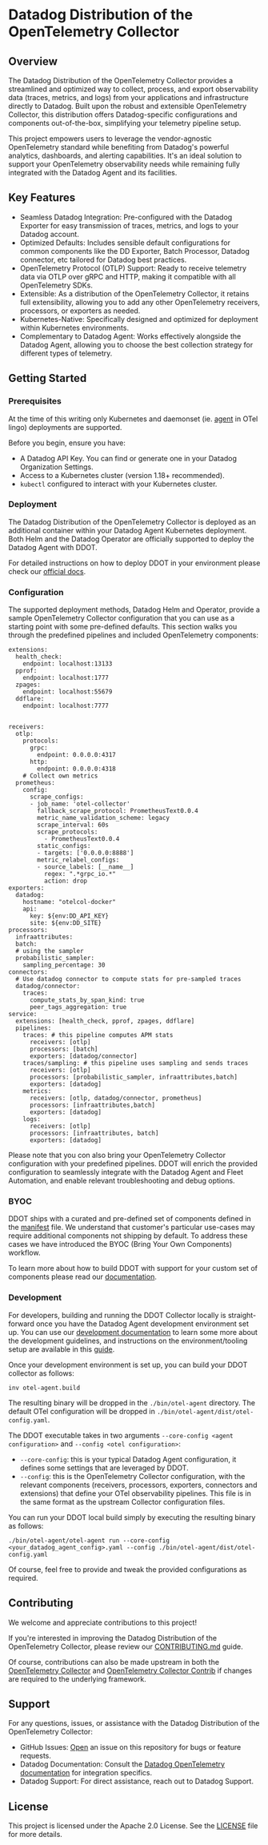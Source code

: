 # Datadog Distribution of the OpenTelemetry Collector

## Overview

The Datadog Distribution of the OpenTelemetry Collector provides a streamlined and optimized way to collect, process, and export observability data (traces, metrics, and logs) from your applications and infrastructure directly to Datadog. Built upon the robust and extensible OpenTelemetry Collector, this distribution offers Datadog-specific configurations and components out-of-the-box, simplifying your telemetry pipeline setup.

This project empowers users to leverage the vendor-agnostic OpenTelemetry standard while benefiting from Datadog's powerful analytics, dashboards, and alerting capabilities. It's an ideal solution to support your OpenTelemetry observability needs while remaining fully integrated with the Datadog Agent and its facilities.

## Key Features

- Seamless Datadog Integration: Pre-configured with the Datadog Exporter for easy transmission of traces, metrics, and logs to your Datadog account.
- Optimized Defaults: Includes sensible default configurations for common components like the DD Exporter, Batch Processor, Datadog connector, etc tailored for Datadog best practices.
- OpenTelemetry Protocol (OTLP) Support: Ready to receive telemetry data via OTLP over gRPC and HTTP, making it compatible with all OpenTelemetry SDKs.
- Extensible: As a distribution of the OpenTelemetry Collector, it retains full extensibility, allowing you to add any other OpenTelemetry receivers, processors, or exporters as needed.
- Kubernetes-Native: Specifically designed and optimized for deployment within Kubernetes environments.
- Complementary to Datadog Agent: Works effectively alongside the Datadog Agent, allowing you to choose the best collection strategy for different types of telemetry.

## Getting Started

### Prerequisites

At the time of this writing only Kubernetes and daemonset (ie. [agent](https://opentelemetry.io/docs/collector/deployment/agent/) in OTel lingo) deployments are supported.

Before you begin, ensure you have:
- A Datadog API Key. You can find or generate one in your Datadog Organization Settings.
- Access to a Kubernetes cluster (version 1.18+ recommended).
- `kubectl` configured to interact with your Kubernetes cluster.

### Deployment

The Datadog Distribution of the OpenTelemetry Collector is deployed as an additional container within your Datadog Agent Kubernetes deployment. Both Helm and the Datadog Operator are officially supported to deploy the Datadog Agent with DDOT.

For detailed instructions on how to deploy DDOT in your environment please check our [official docs](https://docs.datadoghq.com/opentelemetry/setup/ddot_collector/install/?tab=datadogoperator).

### Configuration

The supported deployment methods, Datadog Helm and Operator, provide a sample OpenTelemetry Collector configuration that you can use as a starting point with some pre-defined defaults. This section walks you through the predefined pipelines and included OpenTelemetry components:

```
extensions:
  health_check:
    endpoint: localhost:13133
  pprof:
    endpoint: localhost:1777
  zpages:
    endpoint: localhost:55679
  ddflare:
    endpoint: localhost:7777


receivers:
  otlp:
    protocols:
      grpc:
        endpoint: 0.0.0.0:4317
      http:
        endpoint: 0.0.0.0:4318
    # Collect own metrics
  prometheus:
    config:
      scrape_configs:
      - job_name: 'otel-collector'
        fallback_scrape_protocol: PrometheusText0.0.4
        metric_name_validation_scheme: legacy
        scrape_interval: 60s
        scrape_protocols:
          - PrometheusText0.0.4
        static_configs:
        - targets: ['0.0.0.0:8888']
        metric_relabel_configs:
        - source_labels: [__name__]
          regex: ".*grpc_io.*"
          action: drop
exporters:
  datadog:
    hostname: "otelcol-docker"
    api:
      key: ${env:DD_API_KEY}
      site: ${env:DD_SITE}
processors:
  infraattributes:
  batch:
  # using the sampler
  probabilistic_sampler:
    sampling_percentage: 30
connectors:
  # Use datadog connector to compute stats for pre-sampled traces
  datadog/connector:
    traces:
      compute_stats_by_span_kind: true
      peer_tags_aggregation: true
service:
  extensions: [health_check, pprof, zpages, ddflare]
  pipelines:
    traces: # this pipeline computes APM stats
      receivers: [otlp]
      processors: [batch]
      exporters: [datadog/connector]
    traces/sampling: # this pipeline uses sampling and sends traces
      receivers: [otlp]
      processors: [probabilistic_sampler, infraattributes,batch]
      exporters: [datadog]
    metrics:
      receivers: [otlp, datadog/connector, prometheus]
      processors: [infraattributes,batch]
      exporters: [datadog]
    logs:
      receivers: [otlp]
      processors: [infraattributes, batch]
      exporters: [datadog]
```

Please note that you con also bring your OpenTelemetry Collector configuration with your predefined pipelines. DDOT will enrich the provided configuration to seamlessly integrate with the Datadog Agent and Fleet Automation, and enable relevant troubleshooting and debug options.

### BYOC

DDOT ships with a curated and pre-defined set of components defined in the [manifest](https://github.com/DataDog/datadog-agent/blob/main/comp/otelcol/collector-contrib/impl/manifest.yaml) file. We understand that customer's particular use-cases may require additional components not shipping by default. To address these cases we have introduced the BYOC (Bring Your Own Components) workflow.

To learn more about how to build DDOT with support for your custom set of components please read our [documentation](https://docs.datadoghq.com/opentelemetry/setup/ddot_collector/custom_components/).


### Development

For developers, building and running the DDOT Collector locally is straight-forward once you have the Datadog Agent development environment set up. You can use our [development documentation](https://datadoghq.dev/datadog-agent/) to learn some more about the development guidelines, and instructions on the environment/tooling setup are available in this [guide](https://datadoghq.dev/datadog-agent/setup/).

Once your development environment is set up, you can build your DDOT collector as follows:
```
inv otel-agent.build
```

The resulting binary will be dropped in the `./bin/otel-agent` directory. The default OTel configuration will be dropped in `./bin/otel-agent/dist/otel-config.yaml`.

The DDOT executable takes in two arguments `--core-config <agent configuration>` and `--config <otel configuration>`:
- `--core-config`: this is your typical Datadog Agent configuration, it defines some settings that are leveraged by DDOT.
- `--config`: this is the OpenTelemetry Collector configuration, with the relevant components (receivers, processors, exporters, connectors and extensions) that define your OTel observability pipelines. This file is in the same format as the upstream Collector configuration files.


You can run your DDOT local build simply by executing the resulting binary as follows:
```
./bin/otel-agent/otel-agent run --core-config <your_datadog_agent_config>.yaml --config ./bin/otel-agent/dist/otel-config.yaml
```

Of course, feel free to provide and tweak the provided configurations as required.


## Contributing

We welcome and appreciate contributions to this project!

If you're interested in improving the Datadog Distribution of the OpenTelemetry Collector, please review our [CONTRIBUTING.md](https://github.com/DataDog/datadog-agent/blob/main/docs/public/guidelines/contributing.md) guide.

Of course, contributions can also be made upstream in both the [OpenTelemetry Collector](https://github.com/open-telemetry/opentelemetry-collector) and [OpenTelemetry Collector Contrib](https://github.com/open-telemetry/opentelemetry-collector-contrib) if changes are required to the underlying framework.

## Support

For any questions, issues, or assistance with the Datadog Distribution of the OpenTelemetry Collector:
- GitHub Issues: [Open](https://github.com/DataDog/datadog-agent/issues) an issue on this repository for bugs or feature requests.
- Datadog Documentation: Consult the [Datadog OpenTelemetry documentation]() for integration specifics.
- Datadog Support: For direct assistance, reach out to Datadog Support.

## License

This project is licensed under the Apache 2.0 License. See the [LICENSE](https://raw.githubusercontent.com/DataDog/datadog-agent/refs/heads/main/LICENSE) file for more details.
